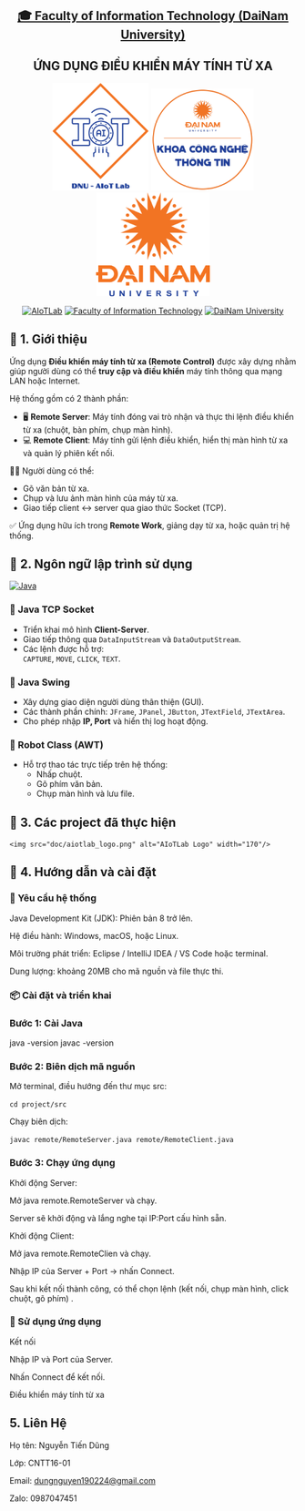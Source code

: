 <h2 align="center">
  <a href="https://dainam.edu.vn/vi/khoa-cong-nghe-thong-tin">
  🎓 Faculty of Information Technology (DaiNam University)
  </a>
</h2>

<h2 align="center">
  ỨNG DỤNG ĐIỀU KHIỂN MÁY TÍNH TỪ XA
</h2>

<div align="center">
  <p align="center">
    <img src="doc/aiotlab_logo.png" alt="AIoTLab Logo" width="170"/>
    <img src="doc/fitdnu_logo.png" alt="FIT DNU Logo" width="180"/>
    <img src="doc/dnu_logo.png" alt="DaiNam University Logo" width="200"/>
  </p>

  [![AIoTLab](https://img.shields.io/badge/AIoTLab-green?style=for-the-badge)](https://www.facebook.com/DNUAIoTLab)
  [![Faculty of Information Technology](https://img.shields.io/badge/Faculty%20of%20Information%20Technology-blue?style=for-the-badge)](https://dainam.edu.vn/vi/khoa-cong-nghe-thong-tin)
  [![DaiNam University](https://img.shields.io/badge/DaiNam%20University-orange?style=for-the-badge)](https://dainam.edu.vn)
</div>



## 📖 1. Giới thiệu

Ứng dụng **Điều khiển máy tính từ xa (Remote Control)** được xây dựng nhằm giúp người dùng có thể **truy cập và điều khiển** máy tính thông qua mạng LAN hoặc Internet.  

Hệ thống gồm có 2 thành phần:

- 🖥️ **Remote Server**: Máy tính đóng vai trò nhận và thực thi lệnh điều khiển từ xa (chuột, bàn phím, chụp màn hình).  
- 💻 **Remote Client**: Máy tính gửi lệnh điều khiển, hiển thị màn hình từ xa và quản lý phiên kết nối.  

👨‍💻 Người dùng có thể:
- Gõ văn bản từ xa.  
- Chụp và lưu ảnh màn hình của máy từ xa.  
- Giao tiếp client ↔ server qua giao thức Socket (TCP).  

✅ Ứng dụng hữu ích trong **Remote Work**, giảng dạy từ xa, hoặc quản trị hệ thống.  



## 🔧 2. Ngôn ngữ lập trình sử dụng

[![Java](https://img.shields.io/badge/Java-007396?style=for-the-badge&logo=java&logoColor=white)](https://www.java.com/)

### 🔹 Java TCP Socket
- Triển khai mô hình **Client-Server**.  
- Giao tiếp thông qua `DataInputStream` và `DataOutputStream`.  
- Các lệnh được hỗ trợ:  
  `CAPTURE`, `MOVE`, `CLICK`, `TEXT`.  

### 🔹 Java Swing
- Xây dựng giao diện người dùng thân thiện (GUI).  
- Các thành phần chính: `JFrame`, `JPanel`, `JButton`, `JTextField`, `JTextArea`.  
- Cho phép nhập **IP, Port** và hiển thị log hoạt động.  

### 🔹 Robot Class (AWT)
- Hỗ trợ thao tác trực tiếp trên hệ thống:  
  - Nhấp chuột.  
  - Gõ phím văn bản.  
  - Chụp màn hình và lưu file.  


## 🚀 3. Các project đã thực hiện

    <img src="doc/aiotlab_logo.png" alt="AIoTLab Logo" width="170"/>

## 📝 4. Hướng dẫn và cài đặt 

### 🔧 Yêu cầu hệ thống

Java Development Kit (JDK): Phiên bản 8 trở lên.

Hệ điều hành: Windows, macOS, hoặc Linux.

Môi trường phát triển: Eclipse / IntelliJ IDEA / VS Code hoặc terminal.

Dung lượng: khoảng 20MB cho mã nguồn và file thực thi.


### 📦 Cài đặt và triển khai
### Bước 1: Cài Java

java -version
javac -version

### Bước 2: Biên dịch mã nguồn

Mở terminal, điều hướng đến thư mục src:

`cd project/src`

Chạy biên dịch:

`javac remote/RemoteServer.java remote/RemoteClient.java`


### Bước 3: Chạy ứng dụng

Khởi động Server:

Mở java remote.RemoteServer và chạy.

Server sẽ khởi động và lắng nghe tại IP:Port cấu hình sẵn.

Khởi động Client:

Mở java remote.RemoteClien và chạy.

Nhập IP của Server + Port → nhấn Connect.

Sau khi kết nối thành công, có thể chọn lệnh (kết nối, chụp màn hình, click chuột, gõ phím)
.

### 🚀 Sử dụng ứng dụng
Kết nối

Nhập IP và Port của Server.

Nhấn Connect để kết nối.

Điều khiển máy tính từ xa
## 5. Liên Hệ
Họ tên: Nguyễn Tiến Dũng

Lớp: CNTT16-01

Email: dungnguyen190224@gmail.com

Zalo: 0987047451



